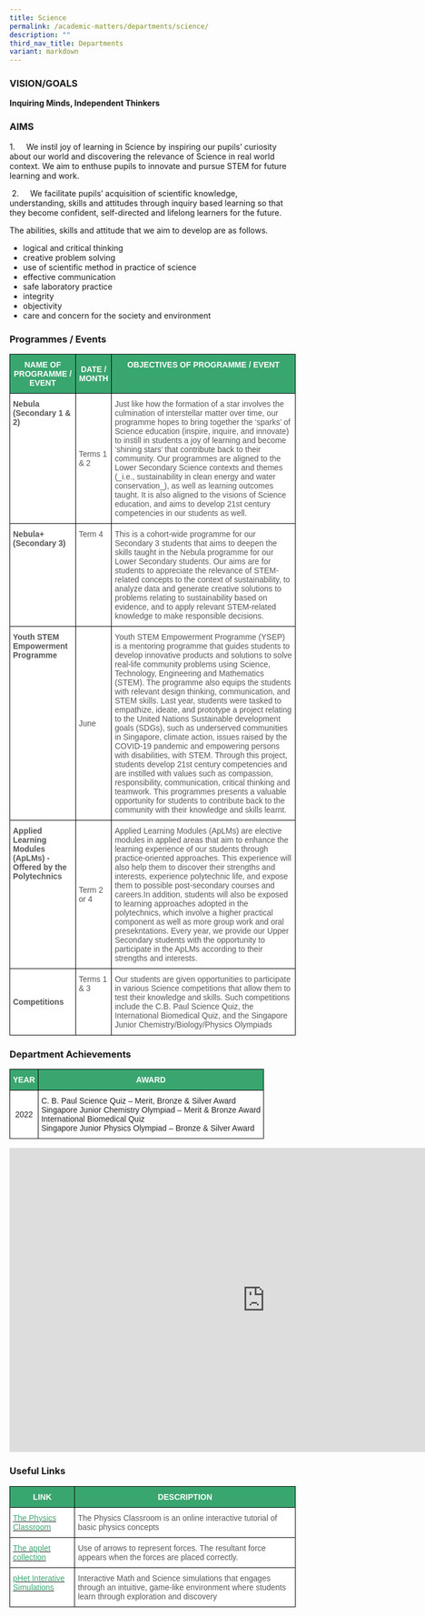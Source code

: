 ```yaml
---
title: Science
permalink: /academic-matters/departments/science/
description: ""
third_nav_title: Departments
variant: markdown
---
```

### VISION/GOALS

**Inquiring Minds, Independent Thinkers**

### AIMS&nbsp;

1.&nbsp;&nbsp;&nbsp;&nbsp; We instil joy of learning in Science by inspiring our pupils’ curiosity about our world and discovering the relevance of Science in real world context. We aim to enthuse pupils to innovate and pursue STEM for future learning and work.&nbsp;

  

&nbsp;2.&nbsp;&nbsp;&nbsp;&nbsp; We facilitate pupils’ acquisition of scientific knowledge, understanding, skills and attitudes through inquiry based learning so that they become confident, self-directed and lifelong learners for the future.&nbsp;

The abilities, skills and attitude that we aim to develop are as follows.&nbsp;

*   logical and critical thinking&nbsp;
*   creative problem solving
*   use of scientific method in practice of science&nbsp;
*   effective communication&nbsp;
*   safe laboratory practice
*   integrity
*   objectivity
*   care and concern for the society and environment

### Programmes / Events

<style type="text/css">
.tg  {border-collapse:collapse;border-spacing:0;}
.tg td{border-color:black;border-style:solid;border-width:1px;font-family:Arial, sans-serif;font-size:14px;
  overflow:hidden;padding:10px 5px;word-break:normal;}
.tg th{border-color:black;border-style:solid;border-width:1px;font-family:Arial, sans-serif;font-size:14px;
  font-weight:normal;overflow:hidden;padding:10px 5px;word-break:normal;}
.tg .tg-k0s0{background-color:#3AA66F;color:#FFF;font-weight:bold;text-align:center;vertical-align:middle}
.tg .tg-qrq8{background-color:#FFF;color:#565656;font-weight:bold;text-align:left;vertical-align:top}
.tg .tg-0y1c{background-color:#3AA66F;color:#FFF;font-weight:bold;text-align:center;vertical-align:top}
.tg .tg-mwz3{background-color:#FFF;color:#565656;text-align:left;vertical-align:middle}
.tg .tg-njgx{background-color:#FFF;color:#565656;text-align:left;vertical-align:top}
.tg .tg-7bcw{background-color:#FFF;color:#565656;font-weight:bold;text-align:left;vertical-align:middle}
</style>
<table class="tg">
<thead>
  <tr>
    <th class="tg-k0s0"><span style="color:#FFF;background-color:#3AA66F">NAME OF PROGRAMME / EVENT</span></th>
    <th class="tg-k0s0"><span style="color:#FFF;background-color:#3AA66F">DATE / MONTH</span></th>
    <th class="tg-0y1c">OBJECTIVES OF PROGRAMME / EVENT</th>
  </tr>
</thead>
<tbody>
  <tr>
    <td class="tg-qrq8"><span style="color:#565656">Nebula (Secondary 1 &amp; 2)</span><br></td>
    <td class="tg-mwz3"><span style="color:#565656"> Terms 1 &amp; 2</span></td>
    <td class="tg-mwz3"><span style="color:#565656">Just like how the formation of a star involves the culmination of interstellar matter over time, our programme hopes to bring together the ‘sparks’ of Science education (inspire, inquire, and innovate) to instill in students a joy of learning and become ‘shining stars’ that contribute back to their community. 
			Our programmes are aligned to the Lower Secondary Science contexts and themes (_i.e., sustainability in clean energy and water conservation_), as well as learning outcomes taught. It is also aligned to the visions of Science education, and aims to develop 21st&nbsp;century competencies in our students as well.
</span></td>
  </tr>
  <tr>
    <td class="tg-qrq8"><span style="color:#565656">Nebula+ (Secondary 3)</span><br></td>
    <td class="tg-njgx"><span style="color:#565656">Term 4 </span></td>
    <td class="tg-mwz3"><span style="color:#565656">This is a cohort-wide programme for our Secondary 3 students that aims to deepen the skills taught in the Nebula programme for our Lower Secondary students. Our aims are for students to appreciate the relevance of STEM-related concepts to the context of sustainability, to analyze data and generate creative solutions to problems relating to sustainability based on evidence, and to apply relevant STEM-related knowledge to make responsible decisions.</span><br></td>
  </tr>
  <tr>
    <td class="tg-qrq8"><span style="color:#565656">Youth STEM Empowerment Programme </span></td>
    <td class="tg-mwz3"><span style="color:#565656">June </span></td>
    <td class="tg-mwz3"><span style="color:#565656">Youth STEM Empowerment Programme (YSEP) is a mentoring programme that guides students to develop innovative products and solutions to solve real-life community problems using Science, Technology, Engineering and Mathematics (STEM). The programme also equips the students with relevant design thinking, communication, and STEM skills. Last year, students were tasked to empathize, ideate, and prototype a project relating to the United Nations Sustainable development goals (SDGs), such as underserved communities in Singapore, climate action, issues raised by the COVID-19 pandemic and empowering persons with disabilities, with STEM. Through this project, students develop 21st century competencies and are instilled with values such as compassion, responsibility, communication, critical thinking and teamwork. This programmes presents a valuable opportunity for students to contribute back to the community with their knowledge and skills learnt.</span><span style="background-color:initial"></span><span style="color:#565656"> </span></td>
  </tr>
  <tr>
    <td class="tg-qrq8"><span style="color:#565656">Applied Learning Modules (ApLMs) - Offered by the Polytechnics</span><br></td>
    <td class="tg-mwz3"><span style="color:#565656">Term 2 or 4</span><br></td>
    <td class="tg-njgx"><span style="background-color:initial">Applied Learning Modules (ApLMs) are elective modules in applied areas that aim to enhance the learning experience of our students through practice-oriented approaches. This experience will also help them to discover their strengths and interests, experience polytechnic life, and expose them to possible post-secondary courses and careers.In addition, students will also be exposed to learning approaches adopted in the polytechnics, which involve a higher practical component as well as more group work and oral presekntations. Every year, we provide our Upper Secondary students with the opportunity to participate in the ApLMs according to their strengths and interests.</span> </td>
  </tr>
  <tr>
    <td class="tg-7bcw"><span style="color:#565656">Competitions</span><br></td>
    <td class="tg-njgx"><span style="color:#565656">Terms 1 &amp; 3</span><br></td>
    <td class="tg-mwz3"><span style="color:#565656">Our students are given opportunities to participate in various Science competitions that allow them to test their knowledge and skills. Such competitions include the C.B. Paul Science Quiz, the International Biomedical Quiz, and the Singapore Junior Chemistry/Biology/Physics Olympiads</span><br> </td>
  </tr>
</tbody>
</table>

### Department Achievements

<style type="text/css">
.tg  {border-collapse:collapse;border-spacing:0;}
.tg td{border-color:black;border-style:solid;border-width:1px;font-family:Arial, sans-serif;font-size:14px;
  overflow:hidden;padding:10px 5px;word-break:normal;}
.tg th{border-color:black;border-style:solid;border-width:1px;font-family:Arial, sans-serif;font-size:14px;
  font-weight:normal;overflow:hidden;padding:10px 5px;word-break:normal;}
.tg .tg-k0s0{background-color:#3AA66F;color:#FFF;font-weight:bold;text-align:center;vertical-align:middle}
.tg .tg-a3j2{background-color:#FFF;color:#222;text-align:center;vertical-align:middle}
.tg .tg-1ppo{background-color:#FFF;color:#222;text-align:left;vertical-align:middle}
.tg .tg-tsok{background-color:#FFF;color:#222;text-align:left;vertical-align:top}
</style>
<table class="tg">
<thead>
  <tr>
    <th class="tg-k0s0"><span style="color:#FFF;background-color:#3AA66F">YEAR</span></th>
    <th class="tg-k0s0"><span style="color:#FFF;background-color:#3AA66F">AWARD</span></th>
  </tr>
</thead>
<tbody>
  <tr>
    <td class="tg-a3j2"><span style="color:#222;background-color:#FFF">2022</span></td>
    <td class="tg-1ppo"><span style="color:#222;background-color:#FFF">C. B. Paul Science Quiz – Merit, Bronze &amp; Silver Award<br>Singapore Junior Chemistry Olympiad – Merit &amp; Bronze Award<br>International Biomedical Quiz<br>Singapore Junior Physics Olympiad – Bronze &amp; Silver Award</span></td>
  </tr>

  <tr>
  </tr>
</tbody>
</table>

<iframe allowfullscreen="true" height="535" width="900" frameborder="0" src="https://docs.google.com/presentation/d/e/2PACX-1vRgQ9LScg5GfOgFq4d6VCm2mxYNAvxRFFPAR7EmNVPSK3ok4NudO7nVmSLcoju89p8IlZT60CFIZeJa/embed?start=true&amp;loop=true&amp;delayms=3000"></iframe>

### Useful Links
<style type="text/css">
.tg  {border-collapse:collapse;border-spacing:0;}
.tg td{border-color:black;border-style:solid;border-width:1px;font-family:Arial, sans-serif;font-size:14px;
  overflow:hidden;padding:10px 5px;word-break:normal;}
.tg th{border-color:black;border-style:solid;border-width:1px;font-family:Arial, sans-serif;font-size:14px;
  font-weight:normal;overflow:hidden;padding:10px 5px;word-break:normal;}
.tg .tg-k0s0{background-color:#3AA66F;color:#FFF;font-weight:bold;text-align:center;vertical-align:middle}
.tg .tg-av5t{background-color:#FFF;color:#3AA66F;text-align:left;vertical-align:top}
.tg .tg-mwz3{background-color:#FFF;color:#565656;text-align:left;vertical-align:middle}
</style>
<table class="tg">
<thead>
  <tr>
    <th class="tg-k0s0"><span style="color:#FFF;background-color:#3AA66F">LINK</span></th>
    <th class="tg-k0s0"><span style="color:#FFF;background-color:#3AA66F">DESCRIPTION</span></th>
  </tr>
</thead>
<tbody>
  <tr>
    <td class="tg-av5t"><a href="http://www.physicsclassroom.com/"><span style="text-decoration:none;color:#3AA66F">The Physics Classroom</span></a></td>
    <td class="tg-mwz3"><span style="color:#565656">The Physics Classroom is an online interactive tutorial of basic physics concepts</span></td>
  </tr>
  <tr>
    <td class="tg-av5t"><a href="http://www.lon-capa.org/~mmp/kap3/cd052a.htm"><span style="text-decoration:none;color:#3AA66F">The applet collection</span></a></td>
    <td class="tg-mwz3"><span style="color:#565656">Use of arrows to represent forces. The resultant force appears when the forces are placed correctly.</span></td>
  </tr>
  <tr>
    <td class="tg-av5t"><a href="https://phet.colorado.edu/en/simulations/filter?type=html"><span style="text-decoration:none;color:#3AA66F">pHet Interative Simulations</span></a></td>
    <td class="tg-mwz3"><span style="color:#565656">Interactive Math and Science simulations that engages through an intuitive, game-like environment where students learn through exploration and discovery</span></td>
  </tr>

  
</tbody>
</table>